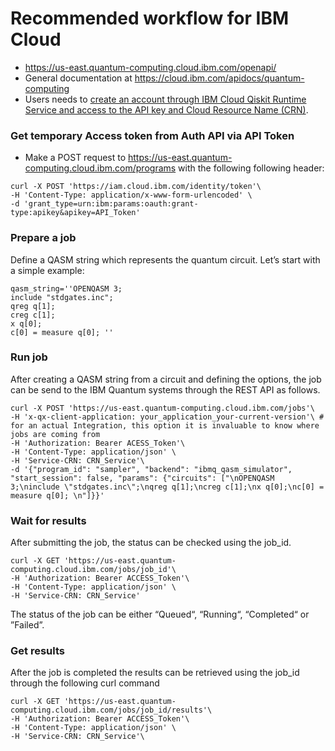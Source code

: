 # Recommended workflow for IBM Cloud

* https://us-east.quantum-computing.cloud.ibm.com/openapi/ 
* General documentation at https://cloud.ibm.com/apidocs/quantum-computing 
* Users needs to [create an account through IBM Cloud Qiskit Runtime Service and access to the API key and Cloud Resource Name (CRN)](https://cloud.ibm.com/apidocs/quantum-computing#authentication). 

### Get temporary Access token from Auth API via API Token

* Make a POST request to https://us-east.quantum-computing.cloud.ibm.com/programs with the following following header:

```shell
curl -X POST 'https://iam.cloud.ibm.com/identity/token'\
-H 'Content-Type: application/x-www-form-urlencoded' \
-d 'grant_type=urn:ibm:params:oauth:grant-type:apikey&apikey=API_Token' 
```

### Prepare a job

Define a QASM string which represents the quantum circuit. Let’s start with a simple example: 

```shell
qasm_string=''OPENQASM 3; 
include "stdgates.inc"; 
qreg q[1]; 
creg c[1]; 
x q[0]; 
c[0] = measure q[0]; ''
```

### Run job

After creating a QASM string from a circuit and defining the options, the job can be send to the IBM Quantum systems through the REST API as follows.

```shell
curl -X POST 'https://us-east.quantum-computing.cloud.ibm.com/jobs'\
-H 'x-qx-client-application: your_application_your-current-version'\ # for an actual Integration, this option it is invaluable to know where jobs are coming from
-H 'Authorization: Bearer ACESS_Token'\
-H 'Content-Type: application/json' \
-H 'Service-CRN: CRN_Service'\
-d '{"program_id": "sampler", "backend": "ibmq_qasm_simulator", "start_session": false, "params": {"circuits": ["\nOPENQASM 3;\ninclude \"stdgates.inc\";\nqreg q[1];\ncreg c[1];\nx q[0];\nc[0] = measure q[0]; \n"]}}' 
```

### Wait for results

After submitting the job, the status can be checked using the job_id.

```shell
curl -X GET 'https://us-east.quantum-computing.cloud.ibm.com/jobs/job_id'\
-H 'Authorization: Bearer ACCESS_Token'\
-H 'Content-Type: application/json' \
-H 'Service-CRN: CRN_Service' 
```

The status of the job can be either “Queued“, “Running“, “Completed“ or ”Failed”. 

### Get results

After the job is completed the results can be retrieved using the job_id through the following curl command

```shell
curl -X GET 'https://us-east.quantum-computing.cloud.ibm.com/jobs/job_id/results'\
-H 'Authorization: Bearer ACCESS_Token'\
-H 'Content-Type: application/json' \
-H 'Service-CRN: CRN_Service'\

```